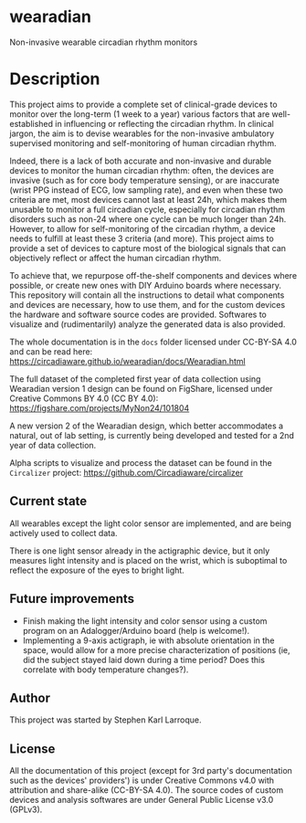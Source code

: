 # wearadian
Non-invasive wearable circadian rhythm monitors

# Description
This project aims to provide a complete set of clinical-grade devices to monitor over the long-term (1 week to a year) various factors that are well-established in influencing or reflecting the circadian rhythm. In clinical jargon, the aim is to devise wearables for the non-invasive ambulatory supervised monitoring and self-monitoring of human circadian rhythm.

Indeed, there is a lack of both accurate and non-invasive and durable devices to monitor the human circadian rhythm: often, the devices are invasive (such as for core body temperature sensing), or are inaccurate (wrist PPG instead of ECG, low sampling rate), and even when these two criteria are met, most devices cannot last at least 24h, which makes them unusable to monitor a full circadian cycle, especially for circadian rhythm disorders such as non-24 where one cycle can be much longer than 24h. However, to allow for self-monitoring of the circadian rhythm, a device needs to fulfill at least these 3 criteria (and more). This project aims to provide a set of devices to capture most of the biological signals that can objectively reflect or affect the human circadian rhythm.

To achieve that, we repurpose off-the-shelf components and devices where possible, or create new ones with DIY Arduino boards where necessary. This repository will contain all the instructions to detail what components and devices are necessary, how to use them, and for the custom devices the hardware and software source codes are provided. Softwares to visualize and (rudimentarily) analyze the generated data is also provided.

The whole documentation is in the `docs` folder licensed under CC-BY-SA 4.0 and can be read here:
https://circadiaware.github.io/wearadian/docs/Wearadian.html

The full dataset of the completed first year of data collection using Wearadian version 1 design can be found on FigShare, licensed under Creative Commons BY 4.0 (CC BY 4.0):
https://figshare.com/projects/MyNon24/101804

A new version 2 of the Wearadian design, which better accommodates a natural, out of lab setting, is currently being developed and tested for a 2nd year of data collection.

Alpha scripts to visualize and process the dataset can be found in the `Circalizer` project:
https://github.com/Circadiaware/circalizer

## Current state

All wearables except the light color sensor are implemented, and are being actively used to collect data.

There is one light sensor already in the actigraphic device, but it only measures light intensity and is placed on the wrist, which is suboptimal to reflect the exposure of the eyes to bright light.

## Future improvements

* Finish making the light intensity and color sensor using a custom program on an Adalogger/Arduino board (help is welcome!).
* Implementing a 9-axis actigraph, ie with absolute orientation in the space, would allow for a more precise characterization of positions (ie, did the subject stayed laid down during a time period? Does this correlate with body temperature changes?).

## Author

This project was started by Stephen Karl Larroque.

## License
All the documentation of this project (except for 3rd party's documentation such as the devices' providers') is under Creative Commons v4.0 with attribution and share-alike (CC-BY-SA 4.0). The source codes of custom devices and analysis softwares are under General Public License v3.0 (GPLv3).
